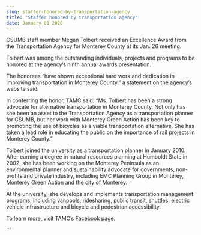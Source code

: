 ```yaml
---
slug: staffer-honored-by-transportation-agency
title: "Staffer honored by transportation agency"
date: January 01 2020
---
```


 
<p>
  CSUMB staff member Megan Tolbert received an Excellence Award from the
  Transportation Agency for Monterey County at its Jan. 26 meeting.
</p>
<p>
  Tolbert was among the outstanding individuals, projects and programs to be
  honored at the agency’s ninth annual awards presentation.
</p>
<p>
  The honorees “have shown exceptional hard work and dedication in improving
  transportation in Monterey County,” a statement on the agency’s website said.
</p>
<p>
  In conferring the honor, TAMC said: “Ms. Tolbert has been a strong advocate
  for alternative transportation in Monterey County. Not only has she been an
  asset to the Transportation Agency as a transportation planner for CSUMB, but
  her work with Monterey Green Action has been key to promoting the use of
  bicycles as a viable transportation alternative. She has taken a lead role in
  educating the public on the importance of rail projects in Monterey County.”
</p>
<p>
  Tolbert joined the university as a transportation planner in January 2010.
  After earning a degree in natural resources planning at Humboldt State in
  2002, she has been working on the Monterey Peninsula as an environmental
  planner and sustainability advocate for governments, non-profits and private
  industry, including EMC Planning Group in Monterey, Monterey Green Action and
  the city of Monterey.
</p>
<p>
  At the university, she develops and implements transportation management
  programs, including vanpools, ridesharing, public transit, shuttles, electric
  vehicle infrastructure and bicycle and pedestrian accessibility.
</p>
<p>
  To learn more, visit TAMC’s
  <a
    href="https://www.facebook.com/#!/photo.php?fbid=196765453668099&amp;set=a.196765327001445.50477.141069562571022"
    >Facebook page</a
  >.
</p>
```
